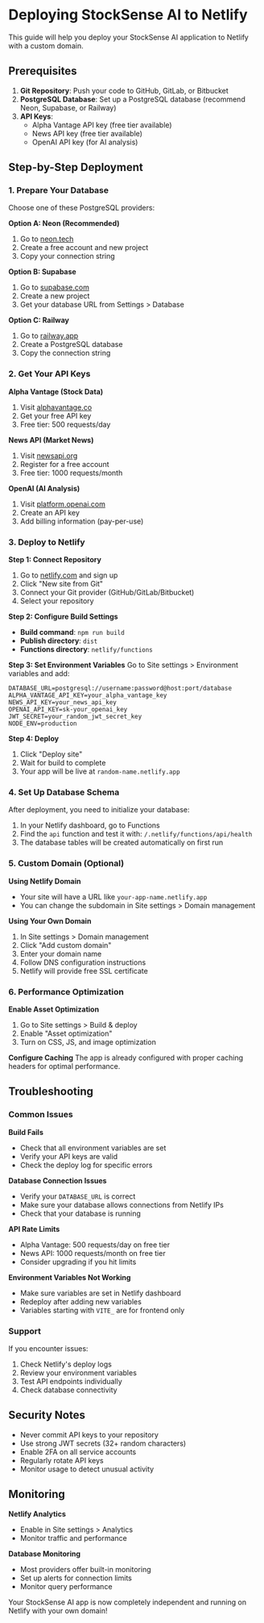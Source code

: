 # Deploying StockSense AI to Netlify

This guide will help you deploy your StockSense AI application to Netlify with a custom domain.

## Prerequisites

1. **Git Repository**: Push your code to GitHub, GitLab, or Bitbucket
2. **PostgreSQL Database**: Set up a PostgreSQL database (recommend Neon, Supabase, or Railway)
3. **API Keys**:
   - Alpha Vantage API key (free tier available)
   - News API key (free tier available)
   - OpenAI API key (for AI analysis)

## Step-by-Step Deployment

### 1. Prepare Your Database

Choose one of these PostgreSQL providers:

**Option A: Neon (Recommended)**
1. Go to [neon.tech](https://neon.tech)
2. Create a free account and new project
3. Copy your connection string

**Option B: Supabase**
1. Go to [supabase.com](https://supabase.com)
2. Create a new project
3. Get your database URL from Settings > Database

**Option C: Railway**
1. Go to [railway.app](https://railway.app)
2. Create a PostgreSQL database
3. Copy the connection string

### 2. Get Your API Keys

**Alpha Vantage (Stock Data)**
1. Visit [alphavantage.co](https://www.alphavantage.co/support/#api-key)
2. Get your free API key
3. Free tier: 500 requests/day

**News API (Market News)**
1. Visit [newsapi.org](https://newsapi.org/register)
2. Register for a free account
3. Free tier: 1000 requests/month

**OpenAI (AI Analysis)**
1. Visit [platform.openai.com](https://platform.openai.com/api-keys)
2. Create an API key
3. Add billing information (pay-per-use)

### 3. Deploy to Netlify

**Step 1: Connect Repository**
1. Go to [netlify.com](https://netlify.com) and sign up
2. Click "New site from Git"
3. Connect your Git provider (GitHub/GitLab/Bitbucket)
4. Select your repository

**Step 2: Configure Build Settings**
- **Build command**: `npm run build`
- **Publish directory**: `dist`
- **Functions directory**: `netlify/functions`

**Step 3: Set Environment Variables**
Go to Site settings > Environment variables and add:

```
DATABASE_URL=postgresql://username:password@host:port/database
ALPHA_VANTAGE_API_KEY=your_alpha_vantage_key
NEWS_API_KEY=your_news_api_key
OPENAI_API_KEY=sk-your_openai_key
JWT_SECRET=your_random_jwt_secret_key
NODE_ENV=production
```

**Step 4: Deploy**
1. Click "Deploy site"
2. Wait for build to complete
3. Your app will be live at `random-name.netlify.app`

### 4. Set Up Database Schema

After deployment, you need to initialize your database:

1. In your Netlify dashboard, go to Functions
2. Find the `api` function and test it with: `/.netlify/functions/api/health`
3. The database tables will be created automatically on first run

### 5. Custom Domain (Optional)

**Using Netlify Domain**
- Your site will have a URL like `your-app-name.netlify.app`
- You can change the subdomain in Site settings > Domain management

**Using Your Own Domain**
1. In Site settings > Domain management
2. Click "Add custom domain"
3. Enter your domain name
4. Follow DNS configuration instructions
5. Netlify will provide free SSL certificate

### 6. Performance Optimization

**Enable Asset Optimization**
1. Go to Site settings > Build & deploy
2. Enable "Asset optimization"
3. Turn on CSS, JS, and image optimization

**Configure Caching**
The app is already configured with proper caching headers for optimal performance.

## Troubleshooting

### Common Issues

**Build Fails**
- Check that all environment variables are set
- Verify your API keys are valid
- Check the deploy log for specific errors

**Database Connection Issues**
- Verify your `DATABASE_URL` is correct
- Make sure your database allows connections from Netlify IPs
- Check that your database is running

**API Rate Limits**
- Alpha Vantage: 500 requests/day on free tier
- News API: 1000 requests/month on free tier
- Consider upgrading if you hit limits

**Environment Variables Not Working**
- Make sure variables are set in Netlify dashboard
- Redeploy after adding new variables
- Variables starting with `VITE_` are for frontend only

### Support

If you encounter issues:
1. Check Netlify's deploy logs
2. Review your environment variables
3. Test API endpoints individually
4. Check database connectivity

## Security Notes

- Never commit API keys to your repository
- Use strong JWT secrets (32+ random characters)
- Enable 2FA on all service accounts
- Regularly rotate API keys
- Monitor usage to detect unusual activity

## Monitoring

**Netlify Analytics**
- Enable in Site settings > Analytics
- Monitor traffic and performance

**Database Monitoring**
- Most providers offer built-in monitoring
- Set up alerts for connection limits
- Monitor query performance

Your StockSense AI app is now completely independent and running on Netlify with your own domain!